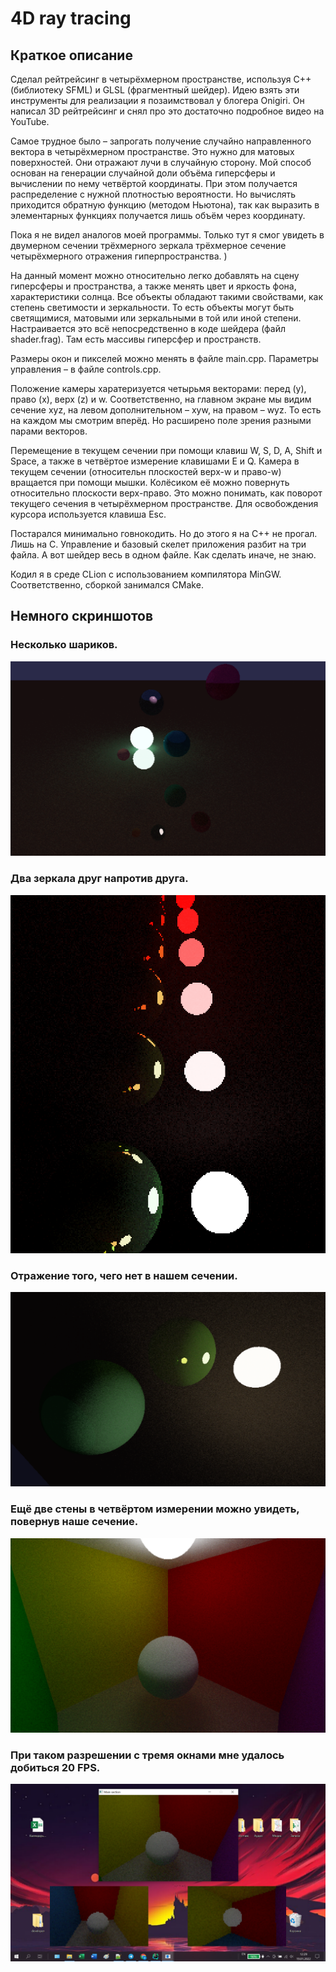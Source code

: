 # 4D ray tracing

## Краткое описание

Сделал рейтрейсинг в четырёхмерном пространстве, используя C++ (библиотеку SFML) и GLSL (фрагментный шейдер).
Идею взять эти инструменты для реализации я позаимствовал у блогера Onigiri. Он написал 3D рейтрейсинг и снял про это
достаточно подробное видео на YouTube.

Самое трудное было – запрогать получение случайно направленного вектора в четырёхмерном пространстве.
Это нужно для матовых поверхностей. Они отражают лучи в случайную сторону. Мой способ основан на генерации случайной
доли объёма гиперсферы и вычислении по нему четвёртой координаты. При этом получается распределение с нужной
плотностью вероятности. Но вычислять приходится обратную функцию (методом Ньютона), так как выразить в элементарных
функциях получается лишь объём через координату.

Пока я не видел аналогов моей программы. Только тут я смог увидеть в двумерном сечении трёхмерного зеркала трёхмерное
сечение четырёхмерного отражения гиперпространства. )

На данный момент можно относительно легко добавлять на сцену гиперсферы и пространства, а также менять цвет и
яркость фона, характеристики солнца.
Все объекты обладают такими свойствами, как степень светимости и зеркальности.
То есть объекты могут быть светящимися, матовыми или зеркальными в той или иной степени.
Настраивается это всё непосредственно в коде шейдера (файл shader.frag). Там есть массивы гиперсфер и пространств.

Размеры окон и пикселей можно менять в файле main.cpp.
Параметры управления – в файле controls.cpp.

Положение камеры харатеризуется четырьмя векторами: перед (y), право (x), верх (z) и w. Соответственно, на главном экране
мы видим сечение xyz, на левом дополнительном – xyw, на правом – wyz. То есть на каждом мы смотрим вперёд. Но расширено
поле зрения разными парами векторов.

Перемещение в текущем сечении при помощи клавиш W, S, D, A, Shift и Space, а также в четвёртое измерение клавишами E и Q.
Камера в текущем сечении (относительн плоскостей верх-w и право-w) вращается при помощи мышки. Колёсиком её можно повернуть
относительно плоскости верх-право. Это можно понимать, как поворот текущего сечения в четырёхмерном пространстве. 
Для освобождения курсора используется клавиша Esc.

Постарался минимально говнокодить. Но до этого я на C++ не прогал. Лишь на C.
Управление и базовый скелет приложения разбит на три файла. А вот шейдер весь в одном файле. Как сделать иначе, не знаю.

Кодил я в среде CLion с использованием компилятора MinGW. Соответственно, сборкой занимался CMake.

## Немного скриншотов

### Несколько шариков.

![](/screenshots/screen1.png)

### Два зеркала друг напротив друга.

![](/screenshots/screen2.png)

### Отражение того, чего нет в нашем сечении.

![](/screenshots/screen3.png)

### Ещё две стены в четвёртом измерении можно увидеть, повернув наше сечение.

![](/screenshots/screen4.png)

### При таком разрешении с тремя окнами мне удалось добиться 20 FPS.

![](/screenshots/screen5.png)